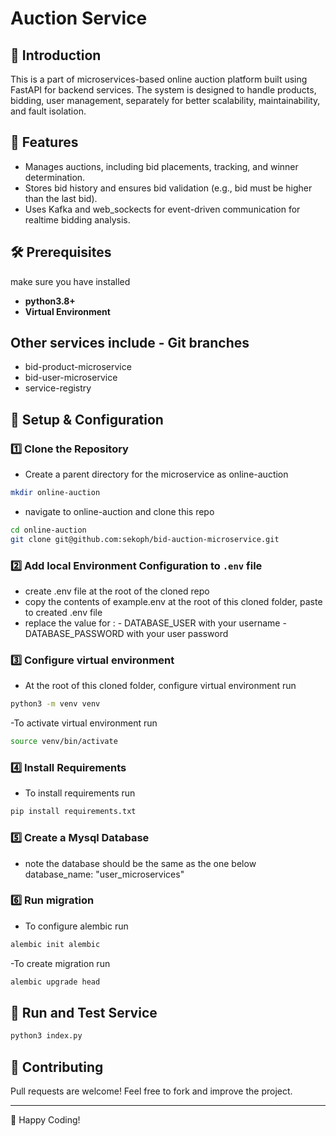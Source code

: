 # Auction Service

## 📌 Introduction
This is a part of microservices-based online auction platform built using FastAPI for backend services. The system is designed to handle products, bidding, user management, separately for better scalability, maintainability, and fault isolation.

## 🚀 Features
- Manages auctions, including bid placements, tracking, and winner determination.
- Stores bid history and ensures bid validation (e.g., bid must be higher than the last bid).
- Uses Kafka and web_sockects for event-driven communication for realtime bidding analysis.

## 🛠️ Prerequisites
make sure you have installed
- **python3.8+**
- **Virtual Environment**

## Other services include - Git branches
- bid-product-microservice
- bid-user-microservice
- service-registry

## 🔧 Setup & Configuration

### 1️⃣ Clone the Repository
- Create a parent directory for the microservice as online-auction

```sh
mkdir online-auction
```
- navigate to online-auction and clone this repo

```sh
cd online-auction
git clone git@github.com:sekoph/bid-auction-microservice.git
```

### 2️⃣ Add local Environment Configuration to `.env` file
- create .env file at the root of the cloned repo
- copy the contents of example.env at the root of this cloned folder, paste to created .env file
- replace the value for :
       - DATABASE_USER with your username
       - DATABASE_PASSWORD with your user password


### 3️⃣ Configure virtual environment
- At the root of this cloned folder, configure virtual environment run
```sh
python3 -m venv venv
```

-To activate virtual environment run
```sh
source venv/bin/activate
```

### 4️⃣ Install Requirements
- To install requirements run
```sh
pip install requirements.txt
```

### 5️⃣  Create a Mysql Database
- note the database should be the same as the one below
database_name: "user_microservices"


### 6️⃣ Run migration
- To configure alembic run
```sh
alembic init alembic
```

-To create migration run
```sh
alembic upgrade head
```


## 🎯 Run and Test Service
```sh
python3 index.py
```

## 🤝 Contributing
Pull requests are welcome! Feel free to fork and improve the project.

---
🚀 Happy Coding!